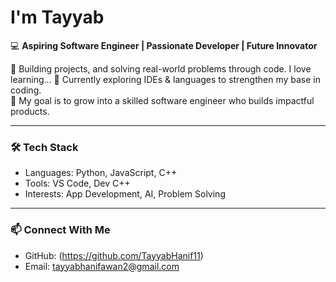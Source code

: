# I'm Tayyab

💻 **Aspiring Software Engineer | Passionate Developer | Future Innovator**

🚀 Building projects, and solving real-world problems through code. I love learning... 
🌱 Currently exploring IDEs & languages to strengthen my base in coding.  
🎯 My goal is to grow into a skilled software engineer who builds impactful products.

---

### 🛠️ Tech Stack
- Languages: Python, JavaScript, C++
- Tools: VS Code, Dev C++
- Interests: App Development, AI, Problem Solving

---

### 📫 Connect With Me
- GitHub: (https://github.com/TayyabHanif11)
- Email: tayyabhanifawan2@gmail.com
